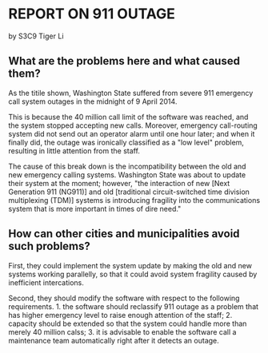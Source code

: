 # REPORT ON 911 OUTAGE
by S3C9 Tiger Li

## What are the problems here and what caused them?
As the titile shown, Washington State suffered from severe 911 emergency call system outages in the midnight of 9 April 2014.

This is because the 40 million call limit of the software was reached, and the system stopped accepting new calls. Moreover, emergency call-routing system did not send out an operator alarm until one hour later; and when it finally did, the outage was ironically classified as a "low level" problem, resulting in little attention from the staff.

The cause of this break down is the incompatibility between the old and new emergency calling systems. Washington State was  about to update their system at the moment; however, "the interaction of new [Next Generation 911 (NG911)] and old [traditional circuit-switched time division multiplexing (TDM)] systems is introducing fragility into the communications system that is more important in times of dire need."

## How can other cities and municipalities avoid such problems?
First, they could implement the system update by making the old and new systems working parallelly, so that it could avoid system fragility caused by inefficient intercations.

Second, they should modify the software with respect to the following requirements. 1. the software should reclassify 911 outage as a problem that has higher emergency level to raise enough attention of the staff; 2. capacity should be extended so that the system could handle more than merely 40 million calss; 3. it is advisable to enable the software call a maintenance team automatically right after it detects an outage.
